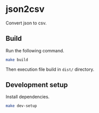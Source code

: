 # json2csv

Convert json to csv.

## Build

Run the following command.

```bash
make build
```

Then execution file build in `dist/` directory.

## Development setup

Install dependencies.

```bash
make dev-setup
```

